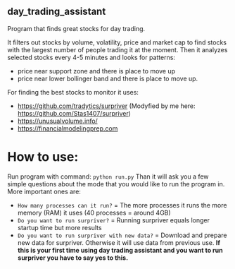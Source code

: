 ## day_trading_assistant

Program that finds great stocks for day trading. 

It filters out stocks by volume, volatility, price and market cap to find stocks with the largest number of people trading it at the moment. 
Then it analyzes selected stocks every 4-5 minutes and looks for patterns: 
  - price near support zone and there is place to move up 
  - price near lower bollinger band and there is place to move up.
 
For finding the best stocks to monitor it uses:
  - https://github.com/tradytics/surpriver  (Modyfied by me here: https://github.com/Stas1407/surpriver)
  - https://unusualvolume.info/
  - https://financialmodelingprep.com

# How to use:
Run program with command:
`python run.py`
Than it will ask you a few simple questions about the mode that you would like to run the program in.
More important ones are:
  - `How many processes can it run?` = The more processes it runs the more memory (RAM) it uses (40 processes = around 4GB)
  - `Do you want to run surpriver?` = Running surpriver equals longer startup time but more results
  - `Do you want to run surpriver with new data?` = Download and prepare new data for surpriver. Otherwise it will use data from previous use.
                                                    **If this is your first time using day trading assistant and you want to run surpriver 
                                                    you have to say yes to this.**
